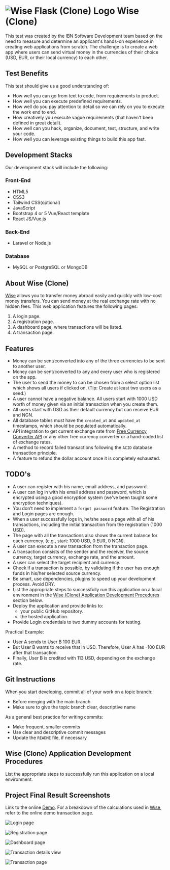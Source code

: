 # <img alt="Wise Flask (Clone) Logo" src="https://wise.com/public-resources/assets/logos/wise/brand_logo.svg"> Wise (Clone)

This test was created by the IBN Software Development team based on the need to measure and determine an applicant's hands-on experience in creating web applications from scratch. The challenge is to create a web app where users can send virtual money in the currencies of their choice (USD, EUR, or their local currency) to each other.

## Test Benefits

This test should give us a good understanding of:

- How well you can go from text to code, from requirements to product.
- How well you can execute predefined requirements.
- How well do you pay attention to detail so we can rely on you to execute the work end to end.
- How creatively you execute vague requirements (that haven't been defined in great detail).
- How well can you hack, organize, document, test, structure, and write your code.
- How well you can leverage existing things to build this app fast.

## Development Stacks

Our development stack will include the following:

### Front-End

- HTML5
- CSS3
- Tailwind CSS(optional)
- JavaScript
- Bootstrap 4 or 5 Vue/React template
- React JS/Vue.js

### Back-End

- Laravel or Node.js

### Database
- MySQL or PostgreSQL or MongoDB

## About Wise (Clone)

[Wise](https://www.wise.com) allows you to transfer money abroad easily and quickly with low-cost money transfers. You can send money at the real exchange rate with no hidden fees. This web application features the following pages:

1. A login page.
2. A registration page.
3. A dashboard page, where transactions will be listed.
4. A transaction page.

## Features

- Money can be sent/converted into any of the three currencies to be sent to another user.
- Money can be sent/converted to any and every user who is registered on the app.
- The user to send the money to can be chosen from a select option list which shows all users if clicked on. (Tip: Create at least two users as a seed.)
- A user cannot have a negative balance. All users start with 1000 USD worth of money given via an initial transaction when you create them.
- All users start with USD as their default currency but can receive EUR and NGN.
- All database tables must have the `created_at` and `updated_at` timestamps, which should be populated automatically.
- API integration to get current exchange rate from [Free Currency Converter API](https://www.currencyconverterapi.com/) or any other free currency converter or a hand-coded list of exchange rates.
- A method to record failed transactions following the `ACID` database transaction principle.
- A feature to refund the dollar account once it is completely exhausted.

## TODO's

- A user can register with his name, email address, and password.
- A user can log in with his email address and password, which is encrypted using a good encryption system (we've been taught some encryption techniques).
- You don’t need to implement a `forgot password` feature. The Registration and Login pages are enough.
- When a user successfully logs in, he/she sees a page with all of his transactions, including the initial transaction from the registration (1000 USD).
- The page with all the transactions also shows the current balance for each currency. (e.g., start: 1000 USD, 0 EUR, 0 NGN).
- A user can execute a new transaction from the transaction page.
- A transaction consists of the sender and the receiver, the source currency, target currency, exchange rate, and the amount.
- A user can select the target recipient and currency.
- Check if a transaction is possible, by validating if the user has enough funds in his/her selected source currency.
- Be smart, use dependencies, plugins to speed up your development process. Avoid DRY.
- List the appropriate steps to successfully run this application on a local environment in the [Wise (Clone) Application Development Procedures](#wise-clone-application-development-procedures) section below.
- Deploy the application and provide links to: 
  - your public GitHub repository.
  - the hosted application.
- Provide Login credentials to two dummy accounts for testing.

Practical Example:

- User A sends to User B 100 EUR.
- But User B wants to receive that in USD. Therefore, User A has -100 EUR after that transaction.
- Finally, User B is credited with 113 USD, depending on the exchange rate.

## Git Instructions

When you start developing, commit all of your work on a topic branch:

- Before merging with the main branch
- Make sure to give the topic branch clear, descriptive name

As a general best practice for writing commits:

- Make frequent, smaller commits
- Use clear and descriptive commit messages
- Update the `README` file, if necessary

## Wise (Clone) Application Development Procedures

List the appropriate steps to successfully run this application on a local environment.

## Project Final Result Screenshots

Link to the online [Demo](http://wiseclone.edgemep.com.ng). For a breakdown of the calculations used in [Wise](https://www.wise.com), refer to the online demo transaction page.

![Login page](images/screen-4.png)

![Registration page](images/screen-5.png)

![Dashboard page](images/screen-1.png)

![Transaction details view](images/screen-2.png)

![Transaction page](images/screen-3.png)
